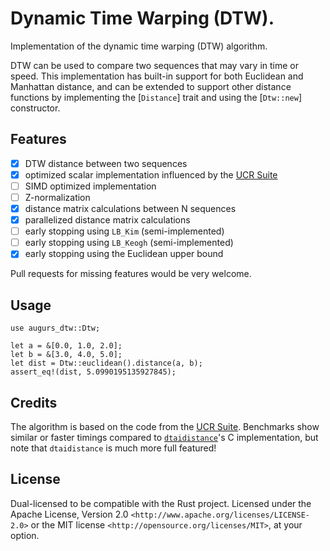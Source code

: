 # Dynamic Time Warping (DTW).

Implementation of the dynamic time warping (DTW) algorithm.

DTW can be used to compare two sequences that may vary in time or speed.
This implementation has built-in support for both Euclidean and Manhattan distance,
and can be extended to support other distance functions by implementing the [`Distance`]
trait and using the [`Dtw::new`] constructor.

## Features

- [x] DTW distance between two sequences
- [x] optimized scalar implementation influenced by the [UCR Suite][ucr-suite]
- [ ] SIMD optimized implementation
- [ ] Z-normalization
- [x] distance matrix calculations between N sequences
- [x] parallelized distance matrix calculations
- [ ] early stopping using `LB_Kim` (semi-implemented)
- [ ] early stopping using `LB_Keogh` (semi-implemented)
- [x] early stopping using the Euclidean upper bound

Pull requests for missing features would be very welcome.

## Usage

```
use augurs_dtw::Dtw;

let a = &[0.0, 1.0, 2.0];
let b = &[3.0, 4.0, 5.0];
let dist = Dtw::euclidean().distance(a, b);
assert_eq!(dist, 5.0990195135927845);
```

## Credits

The algorithm is based on the code from the [UCR Suite][ucr-suite]. Benchmarks show similar
or faster timings compared to [`dtaidistance`]'s C implementation, but note that `dtaidistance` is much more
full featured!

[ucr-suite]: https://www.cs.ucr.edu/~eamonn/UCRsuite.html
[`dtaidistance`]: https://dtaidistance.readthedocs.io/

## License

Dual-licensed to be compatible with the Rust project.
Licensed under the Apache License, Version 2.0 `<http://www.apache.org/licenses/LICENSE-2.0>` or the MIT license `<http://opensource.org/licenses/MIT>`, at your option.
